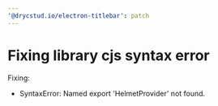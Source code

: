 ```yaml
---
'@drycstud.io/electron-titlebar': patch
---
```


# Fixing library cjs syntax error

Fixing:

- SyntaxError: Named export 'HelmetProvider' not found.
